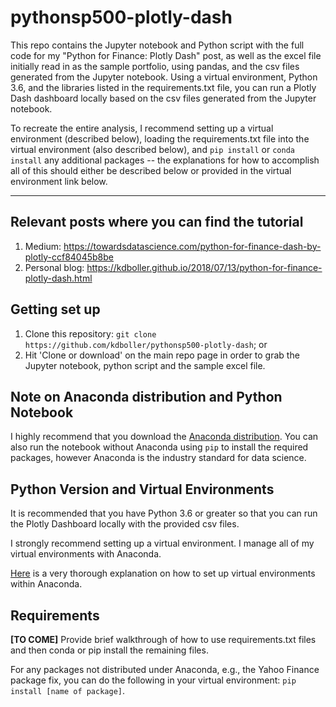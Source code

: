 # pythonsp500-plotly-dash
This repo contains the Jupyter notebook and Python script with the full code for my "Python for Finance:  Plotly Dash" post, as well as the excel file initially read in as the sample portfolio, using pandas, and the csv files generated from the Jupyter notebook.  Using a virtual environment, Python 3.6, and the libraries listed in the requirements.txt file, you can run a Plotly Dash dashboard locally based on the csv files generated from the Jupyter notebook.

To recreate the entire analysis, I recommend setting up a virtual environment (described below), loading the requirements.txt file into the virtual environment (also described below), and ``pip install`` or ``conda install`` any additional packages -- the explanations for how to accomplish all of this should either be described below or provided in the virtual environment link below. 

---

## Relevant posts where you can find the tutorial

1. Medium: https://towardsdatascience.com/python-for-finance-dash-by-plotly-ccf84045b8be
2. Personal blog:  https://kdboller.github.io/2018/07/13/python-for-finance-plotly-dash.html

## Getting set up

1. Clone this repository:  ``git clone https://github.com/kdboller/pythonsp500-plotly-dash``; or 
2. Hit 'Clone or download' on the main repo page in order to grab the Jupyter notebook, python script and the sample excel file.

## Note on Anaconda distribution and Python Notebook

I highly recommend that you download the [Anaconda distribution](https://www.anaconda.com/download/).  You can also run the notebook without Anaconda using ``pip`` to install the required packages, however Anaconda is the industry standard for data science.

## Python Version and Virtual Environments  
It is recommended that you have Python 3.6 or greater so that you can run the Plotly Dashboard locally with the provided csv files.  

I strongly recommend setting up a virtual environment. I manage all of my virtual environments with Anaconda.  

[Here](https://medium.freecodecamp.org/why-you-need-python-environments-and-how-to-manage-them-with-conda-85f155f4353c) is a very thorough explanation on how to set up virtual environments within Anaconda.

## Requirements
**[TO COME]** Provide brief walkthrough of how to use requirements.txt files and then conda or pip install the remaining files.

For any packages not distributed under Anaconda, e.g., the Yahoo Finance package fix, you can do the following in your virtual environment:  ``pip install [name of package]``.
